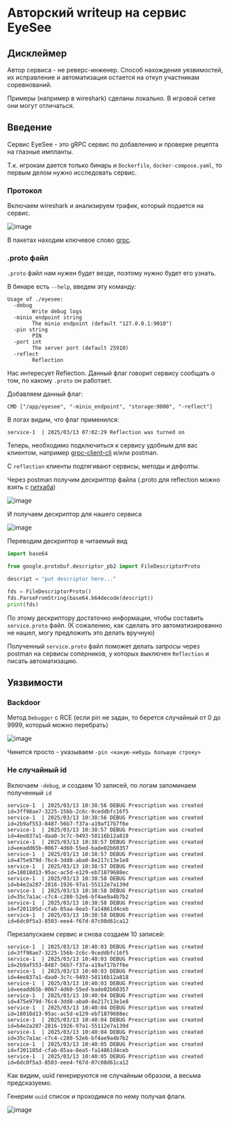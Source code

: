 # Авторский writeup на сервис EyeSee

## Дисклеймер

Автор сервиса - не реверс-инженер. Способ нахождения уязвимостей, их исправление и автоматизация
остается на откуп участникам соревнований.

Примеры (например в wireshark) сделаны локально. В игровой сетке они могут отличаться.

## Введение

Сервис EyeSee - это gRPC сервис по добавлению и проверке рецепта на глазные импланты.

Т.к. игрокам дается только бинарь и `Dockerfile`, `docker-compose.yaml`,
то первым делом нужно исследовать сервис.

### Протокол

Включаем wireshark и анализируем трафик, который подается на сервис.

![image](img-01.png)

В пакетах находим ключевое слово [grpc](https://grpc.io). 

### .proto файл

`.proto` файл нам нужен будет везде, поэтому нужно будет его узнать.

В бинаре есть `--help`, введем эту команду:

```
Usage of ./eyesee:
  -debug
    	Write debug logs
  -minio_endpoint string
    	The minio endpoint (default "127.0.0.1:9010")
  -pin string
    	PIN
  -port int
    	The server port (default 25910)
  -reflect
    	Reflection
```

Нас интересует Reflection. Данный флаг говорит сервису сообщать о том,
по какому `.proto` он работает.

Добавляем данный флаг:

```
CMD ["/app/eyesee", "-minio_endpoint", "storage:9000", "-reflect"]
```

В логах видим, что флаг применился:

```
service-1  | 2025/03/13 07:02:29 Reflection was turned on
```

Теперь, необходимо подключиться к сервису удобным для вас клиентом,
например [grpc-client-cli](https://github.com/vadimi/grpc-client-cli) и/или postman.

С `reflection` клиенты подтягивают сервисы, методы и дефолты.

Через postman получим дескриптор файла 
(.proto для reflection можно взять с [гитхаба](https://github.com/grpc/grpc/blob/master/src/proto/grpc/reflection/v1alpha/reflection.proto))

![image](img-02.png)

И получаем дескриптор для нашего сервиса

![image](img-03.png)

Переводим дескриптор в читаемый вид

```python
import base64

from google.protobuf.descriptor_pb2 import FileDescriptorProto

descript = "put descriptor here..."

fds = FileDescriptorProto()
fds.ParseFromString(base64.b64decode(descript))
print(fds)
```

По этому дескриптору достаточно информации, чтобы составить `service.proto` файл. 
(К сожалению, как сделать это автоматизированно не нашел, могу предложить это делать вручную)

Полученный `service.proto` файл поможет делать запросы через postman на сервисы соперников,
у которых выключен `Reflection` и писать автоматизацию.

## Уязвимости

### Backdoor

Метод `Debugger` с RCE
(если pin не задан, то берется случайный от 0 до 9999, который можно перебрать)

![image](img-04.png)

Чинится просто - указываем `-pin <какую-нибудь большую строку>`

### Не случайный id

Включаем `-debug`, и создаем 10 записей, по логам запоминаем полученный `id`

```
service-1  | 2025/03/13 10:38:56 DEBUG Prescription was created id=3ff98ae7-3225-156b-2c6c-9ceddbfc16f5
service-1  | 2025/03/13 10:38:56 DEBUG Prescription was created id=2b9af553-8487-56b7-f37a-a19af17b7f6e
service-1  | 2025/03/13 10:38:57 DEBUG Prescription was created id=4ee837a1-daa0-3c7c-9493-58116b12a818
service-1  | 2025/03/13 10:38:57 DEBUG Prescription was created id=eeadd65b-0067-4d60-55ed-bade02b60357
service-1  | 2025/03/13 10:38:57 DEBUG Prescription was created id=475e979d-76c4-3dd8-aba0-8e217c13e1e8
service-1  | 2025/03/13 10:38:57 DEBUG Prescription was created id=18018d13-95ac-ac5d-e129-eb71879688ec
service-1  | 2025/03/13 10:38:58 DEBUG Prescription was created id=b4e2a287-2816-1926-97a1-55112e7a139d
service-1  | 2025/03/13 10:38:58 DEBUG Prescription was created id=35c7a1ac-c7c4-c280-52e6-bf4ae9a4b7b2
service-1  | 2025/03/13 10:38:58 DEBUG Prescription was created id=f201105d-cfab-85aa-8ea5-fa14861d4ceb
service-1  | 2025/03/13 10:38:58 DEBUG Prescription was created id=6dc0f5a3-8503-eee4-f67d-07c08d61ca12

```

Перезапускаем сервис и снова создаем 10 записей:
```
service-1  | 2025/03/13 10:40:03 DEBUG Prescription was created id=3ff98ae7-3225-156b-2c6c-9ceddbfc16f5
service-1  | 2025/03/13 10:40:03 DEBUG Prescription was created id=2b9af553-8487-56b7-f37a-a19af17b7f6e
service-1  | 2025/03/13 10:40:03 DEBUG Prescription was created id=4ee837a1-daa0-3c7c-9493-58116b12a818
service-1  | 2025/03/13 10:40:03 DEBUG Prescription was created id=eeadd65b-0067-4d60-55ed-bade02b60357
service-1  | 2025/03/13 10:40:04 DEBUG Prescription was created id=475e979d-76c4-3dd8-aba0-8e217c13e1e8
service-1  | 2025/03/13 10:40:04 DEBUG Prescription was created id=18018d13-95ac-ac5d-e129-eb71879688ec
service-1  | 2025/03/13 10:40:04 DEBUG Prescription was created id=b4e2a287-2816-1926-97a1-55112e7a139d
service-1  | 2025/03/13 10:40:04 DEBUG Prescription was created id=35c7a1ac-c7c4-c280-52e6-bf4ae9a4b7b2
service-1  | 2025/03/13 10:40:05 DEBUG Prescription was created id=f201105d-cfab-85aa-8ea5-fa14861d4ceb
service-1  | 2025/03/13 10:40:05 DEBUG Prescription was created id=6dc0f5a3-8503-eee4-f67d-07c08d61ca12
```

Как видим, uuid генерируются не случайным образом, а весьма предсказуемо.

Генерим `uuid` список и проходимся по нему получая флаги.

![image](img-05.png)
